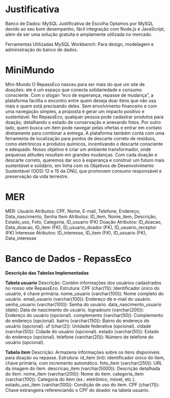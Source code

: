 # Justificativa
Banco de Dados: MySQL
Justificativa de Escolha
Optamos por MySQL devido ao seu bom desempenho, fácil integração com Node.js e JavaScript, além de ser uma solução gratuita e amplamente utilizada no mercado.

Ferramentas Utilizadas
MySQL Workbench: Para design, modelagem e administração do banco de dados.

# MiniMundo
Mini-Mundo
O RepassEco nasceu para ser mais do que um site de doações: ele é um espaço que conecta solidariedade e consumo consciente. Com o slogan “eco de esperança, repasse de mudança”, a plataforma facilita o encontro entre quem deseja doar itens que não usa mais e quem está precisando deles. Sem envolvimento financeiro e com uma navegação simples, a proposta é gerar um impacto positivo e sustentável.
No RepassEco, qualquer pessoa pode cadastrar produtos para doação, detalhando o estado de conservação e anexando fotos. Por outro lado, quem busca um item pode navegar pelas ofertas e entrar em contato diretamente para combinar a entrega. A plataforma também conta com uma ferramenta de localização para pontos de descarte correto de resíduos, como eletrônicos e produtos químicos, incentivando o descarte consciente e adequado.
Nosso objetivo é criar um ambiente transformador, onde pequenas atitudes resultam em grandes mudanças. Com cada doação e descarte correto, queremos dar eco à esperança e construir um futuro mais sustentável e solidário, em linha com os Objetivos de Desenvolvimento Sustentável (ODS) 12 e 15 da ONU, que promovem consumo responsável e preservação da vida terrestre.

# MER

MER:
Usuário
Atributos: CPF, Nome, E-mail, Telefone, Endereço, Data_nascimento, Senha
Item
Atributos: ID_item, Nome_item, Descrição, Estado_uso, Foto, Categoria, ID_usuario (FK)
Doação
Atributos: ID_doacao, Data_doacao, ID_item (FK), ID_usuario_doador (FK), ID_usuario_receptor (FK)
Interesse
Atributos: ID_interesse, ID_item (FK), ID_usuario (FK), Data_interesse

# Banco de Dados - RepassEco

**Descrição das Tabelas Implementadas**

**Tabela usuario**
Descrição: Contém informações dos usuários cadastrados no nosso site RepassEco.
Estrutura:
CPF (char(11)): Identificador único do usuário, é chave primária.
nome_usuario (varchar(100)): Nome completo do usuário.
email_usuario (varchar(100)): Endereço de e-mail do usuário.
senha_usuario (varchar(100)): Senha do usuário.
data_nascimento_usuario (date): Data de nascimento do usuário.
logradouro (varchar(200)): Endereço do usuário (opcional).
complemento (varchar(50)): Complemento do endereço (opcional).
bairro (varchar(150)): Bairro do endereço do usuário (opcional).
uf (char(2)): Unidade federativa (opcional).
cidade (varchar(50)): Cidade do usuário (opcional).
estado (varchar(50)): Estado do endereço (opcional).
telefone (varchar(20)): Número de telefone do usuário (opcional).

**Tabela item**
Descrição: Armazena informações sobre os itens disponíveis para doação ou repasse.
Estrutura:
id_item (int): Identificador único do item, chave primária, com incremento automático.
foto_item (varchar(250)): URL da imagem do item.
descricao_item (varchar(5000)): Descrição detalhada do item.
nome_item (varchar(200)): Nome do item.
categoria_item (varchar(100)): Categoria do item (ex.: eletrônico, móvel, etc.).
estado_uso_item (varchar(100)): Condição de uso do item.
CPF (char(11)): Chave estrangeira referenciando o CPF do doador na tabela usuario.
